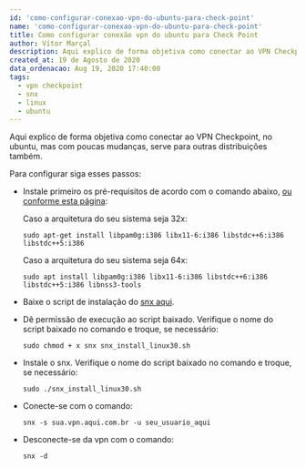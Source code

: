 ```yaml
---
id: 'como-configurar-conexao-vpn-do-ubuntu-para-check-point'
name: 'como-configurar-conexao-vpn-do-ubuntu-para-check-point'
title: Como configurar conexão vpn do ubuntu para Check Point
author: Vítor Marçal
description: Aqui explico de forma objetiva como conectar ao VPN Checkpoint no ubuntu. Com poucas mudanças, serve para outras distribuições também.
created_at: 19 de Agosto de 2020
data_ordenacao: Aug 19, 2020 17:40:00
tags:
  - vpn checkpoint
  - snx
  - linux
  - ubuntu
---
```


Aqui explico de forma objetiva como conectar ao VPN Checkpoint, no ubuntu, mas com poucas mudanças, serve para outras distribuições também.

Para configurar siga esses passos:

- Instale primeiro os pré-requisitos de acordo com o comando abaixo, <a href="https://supportcenter.checkpoint.com/supportcenter/portal?eventSubmit_doGoviewsolutiondetails=&solutionid=sk65210" target="_blank" rel="noopener noreferrer">ou conforme esta página</a>:
    
    Caso a arquitetura do seu sistema seja 32x:
    
    ```
    sudo apt-get install libpam0g:i386 libx11-6:i386 libstdc++6:i386 libstdc++5:i386
    ```
    
    Caso a arquitetura do seu sistema seja 64x:
    
    ```
    sudo apt install libpam0g:i386 libx11-6:i386 libstdc++6:i386 libstdc++5:i386 libnss3-tools
    ```
    
- Baixe o script de instalação do <a href="https://supportcenter.checkpoint.com/supportcenter/portal/user/anon/page/default.psml/media-type/html?action=portlets.DCFileAction&eventSubmit_doGetdcdetails=&fileid=22824" title="Página de download do SNX" target="_blank" rel="noopener noreferrer">snx aqui</a>.

- Dê permissão de execução ao script baixado. Verifique o nome do script baixado no comando e troque, se necessário:

    ```
    sudo chmod + x snx snx_install_linux30.sh
    ```
    
- Instale o snx. Verifique o nome do script baixado no comando e troque, se necessário: 

    ```
    sudo ./snx_install_linux30.sh
    ```

- Conecte-se com o comando:

    ```
    snx -s sua.vpn.aqui.com.br -u seu_usuario_aqui
    ```

- Desconecte-se da vpn com o comando:

    ```
    snx -d
    ```


